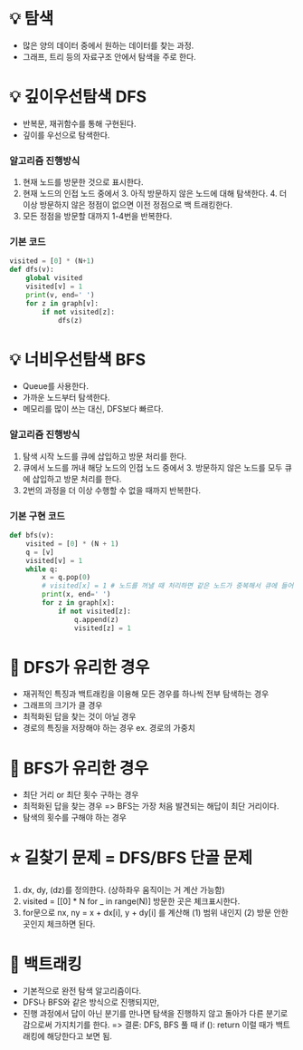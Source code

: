 # 💡 탐색 
- 많은 양의 데이터 중에서 원하는 데이터를 찾는 과정. 
- 그래프, 트리 등의 자료구조 안에서 탐색을 주로 한다. 

# 💡 깊이우선탐색 DFS
- 반복문, 재귀함수를 통해 구현된다. 
- 깊이를 우선으로 탐색한다. 
### 알고리즘 진행방식
1. 현재 노드를 방문한 것으로 표시한다. 
2. 현재 노드의 인접 노드 중에서 
   3. 아직 방문하지 않은 노드에 대해 탐색한다. 
   4. 더 이상 방문하지 않은 정점이 없으면 이전 정점으로 백 트래킹한다. 
5. 모든 정점을 방문할 대까지 1-4번을 반복한다. 
### 기본 코드 
```python
visited = [0] * (N+1)
def dfs(v):
    global visited
    visited[v] = 1
    print(v, end=' ')
    for z in graph[v]:
        if not visited[z]:
            dfs(z)
```
# 💡 너비우선탐색 BFS
- Queue를 사용한다. 
- 가까운 노드부터 탐색한다. 
- 메모리를 많이 쓰는 대신, DFS보다 빠르다. 
### 알고리즘 진행방식
1. 탐색 시작 노드를 큐에 삽입하고 방문 처리를 한다. 
2. 큐에서 노드를 꺼내 해당 노드의 인접 노드 중에서 
   3. 방문하지 않은 노드를 모두 큐에 삽입하고 방문 처리를 한다. 
4. 2번의 과정을 더 이상 수행할 수 없을 때까지 반복한다. 
### 기본 구현 코드 
```python
def bfs(v):
    visited = [0] * (N + 1)
    q = [v]
    visited[v] = 1
    while q:
        x = q.pop(0)
        # visited[x] = 1 # 노드를 꺼낼 때 처리하면 같은 노드가 중복해서 큐에 들어갈 수 있음.
        print(x, end=' ')
        for z in graph[x]:
            if not visited[z]:
                q.append(z)
                visited[z] = 1
```

# 📌 DFS가 유리한 경우 
- 재귀적인 특징과 백트래킹을 이용해 모든 경우를 하나씩 전부 탐색하는 경우 
- 그래프의 크기가 클 경우 
- 최적화된 답을 찾는 것이 아닐 경우 
- 경로의 특징을 저장해야 하는 경우 ex. 경로의 가중치


# 📌 BFS가 유리한 경우 
- 최단 거리 or 최단 횟수 구하는 경우 
- 최적화된 답을 찾는 경우 => BFS는 가장 처음 발견되는 해답이 최단 거리이다. 
- 탐색의 횟수를 구해야 하는 경우


# ⭐ 길찾기 문제 = DFS/BFS 단골 문제 
1. dx, dy, (dz)를 정의한다. (상하좌우 움직이는 거 계산 가능함) 
2. visited = [[0] * N for _ in range(N)] 방문한 곳은 체크표시한다. 
3. for문으로 nx, ny = x + dx[i], y + dy[i] 를 계산해 (1) 범위 내인지 (2) 방문 안한곳인지 체크하면 된다. 


# 📌 백트래킹
- 기본적으로 완전 탐색 알고리즘이다. 
- DFS나 BFS와 같은 방식으로 진행되지만, 
- 진행 과정에서 답이 아닌 분기를 만나면 탐색을 진행하지 않고 돌아가 다른 분기로 감으로써 가지치기를 한다. 
=> 결론: DFS, BFS 풀 때 if (): return 이럴 때가 백트래킹에 해당한다고 보면 됨. 
